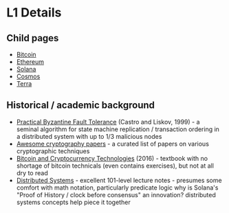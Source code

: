 # L1 Details

## Child pages
* [Bitcoin](Bitcoin.md)
* [Ethereum](Ethereum.md)
* [Solana](Solana.md)
* [Cosmos](Cosmos.md)
* [Terra](Terra.md)

## Historical / academic background
* [Practical Byzantine Fault Tolerance](https://pmg.csail.mit.edu/papers/osdi99.pdf) (Castro and Liskov, 1999) -
  a seminal algorithm for state machine replication / transaction ordering in a distributed system with up to 1/3 malicious nodes
* [Awesome cryptography papers](https://github.com/pFarb/awesome-crypto-papers) - 
  a curated list of papers on various cryptographic techniques
* [Bitcoin and Cryptocurrency Technologies](https://d28rh4a8wq0iu5.cloudfront.net/bitcointech/readings/princeton_bitcoin_book.pdf) (2016) -
  textbook with no shortage of bitcoin technicals (even contains exercises), but not at all dry to read
* [Distributed Systems](https://www.cl.cam.ac.uk/teaching/2021/ConcDisSys/dist-sys-notes.pdf) -
  excellent 101-level lecture notes - presumes some comfort with math notation, particularly predicate logic
  why is Solana's "Proof of History / clock before consensus" an innovation? distributed systems concepts help piece it together
